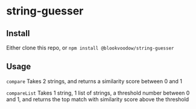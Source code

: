 # string-guesser

## Install
Either clone this repo, or `npm install @blookvoodow/string-guesser`

## Usage
`compare` Takes 2 strings, and returns a similarity score between 0 and 1


`compareList` Takes 1 string, 1 list of strings, a threshold number between 0 and 1, and returns the top match with similarity score above the threshold